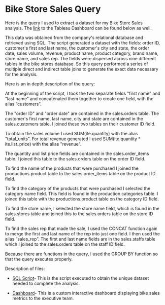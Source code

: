 # Bike Store Sales Query

Here is the query I used to extract a dataset for my Bike Store Sales analysis. The [link](https://public.tableau.com/app/profile/naomi.shingleton/viz/BikeStoresDashboard_16906594631380/Dashboard1) to the Tableau Dashboard can be found below as well.

This data was obtained from the company's relational database and retrieved using SQL. The script generated a dataset with the fields: order ID, customer's first and last name, the customer's city and state, the order date, sales volume, revenue, product name, product category, brand name, store name, and sales rep. The fields were dispersed across nine different tables in the bike stores database. So this query performed a series of multiple direct
and indirect table joins to generate the exact data necessary for the analysis.

Here is an in depth description of the query:

At the beginning of the script, I took the two separate fields "first name"
and "last name" and concatenated them together to create one field, with the alias “customers”.

The "order ID" and "order date" are contained in the sales.orders table. The customer's
first name, last name, city and state are contained in the sales.customers table. I joined these two tables on their customer ID field. 

To obtain the sales volume I used SUM(ite.quantity) with the alias "total_units". For total revenue generated I used SUM(ite.quantity * ite.list_price) with the alias "revenue".

The quantity and list price fields are contained in the sales.order_items table. I joined this table to the sales.orders table on the order ID field.

To find the name of the products that were purchased I joined the productions.product table to the sales.order_items table on the product ID field.

To find the category of the products that were purchased I selected the category name field. This field is found in the production.categories table. I joined this table with the productions.product table on the category ID field.

To find the store name, I selected the store name field, which is found in the sales.stores table and joined this to the sales.orders table on the store ID field.

To find the sales rep that made the sale, I used the CONCAT function again to merge the first and last name of the rep into just one field. I then used the alias “sales_rep”. The first and last name fields are in the sales.staffs table which I joined to the sales.orders table on the staff ID field.

Because there are functions in the query, I used the GROUP BY function so that the query executes properly.

Description of files:

- [SQL Script](https://github.com/nshingleton/Bike_Store_Sales/blob/main/BikeStoresQuery.sql)- This is the script executed to obtain the unique dataset needed to complete the analysis.

- [Dashboard](https://public.tableau.com/app/profile/naomi.shingleton/viz/BikeStoresDashboard_16906594631380/Dashboard1)- This is a custom interactive dashboard displaying bike sales metrics to the executive team.
